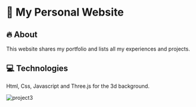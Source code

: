 # 🌊 My Personal Website

## 🔥 About
This website shares my portfolio and lists all my experiences and projects.

## 💻 Technologies
Html, Css, Javascript and Three.js for the 3d background.

![project3](https://github.com/user-attachments/assets/1a05ab7f-9e20-4a09-bb69-0e53c9586808)
